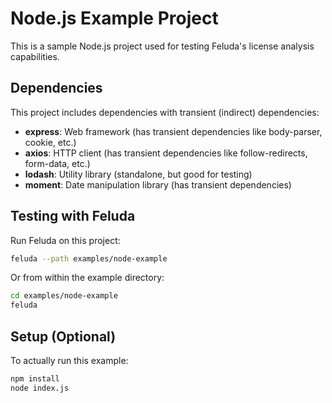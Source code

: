 # Node.js Example Project

This is a sample Node.js project used for testing Feluda's license analysis capabilities.

## Dependencies

This project includes dependencies with transient (indirect) dependencies:
- **express**: Web framework (has transient dependencies like body-parser, cookie, etc.)
- **axios**: HTTP client (has transient dependencies like follow-redirects, form-data, etc.)
- **lodash**: Utility library (standalone, but good for testing)
- **moment**: Date manipulation library (has transient dependencies)

## Testing with Feluda

Run Feluda on this project:

```sh
feluda --path examples/node-example
```

Or from within the example directory:

```sh
cd examples/node-example
feluda
```

## Setup (Optional)

To actually run this example:

```sh
npm install
node index.js
```
